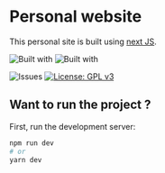 # Personal website

This personal site is built using [next JS](https://nextjs.com).




![Built with](https://img.shields.io/badge/TypeScript-007ACC?style=for-the-badge&logo=typescript&logoColor=white)
![Built with](https://img.shields.io/badge/React-20232A?style=for-the-badge&logo=react&logoColor=61DAFB)

![Issues](https://img.shields.io/github/issues/henoktsegaye/personal-site.svg)
[![License: GPL v3](https://img.shields.io/badge/License-GPLv3-blue.svg)](https://www.gnu.org/licenses/gpl-3.0)

## Want to run the project ?

First, run the development server:

```bash
npm run dev
# or
yarn dev
```
